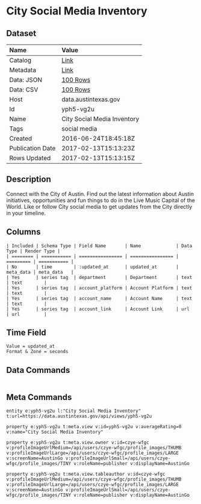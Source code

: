 # City Social Media Inventory

## Dataset

| Name | Value |
| :--- | :---- |
| Catalog | [Link](https://catalog.data.gov/dataset/city-social-media-inventory) |
| Metadata | [Link](https://data.austintexas.gov/api/views/yph5-vg2u) |
| Data: JSON | [100 Rows](https://data.austintexas.gov/api/views/yph5-vg2u/rows.json?max_rows=100) |
| Data: CSV | [100 Rows](https://data.austintexas.gov/api/views/yph5-vg2u/rows.csv?max_rows=100) |
| Host | data.austintexas.gov |
| Id | yph5-vg2u |
| Name | City Social Media Inventory |
| Tags | social media |
| Created | 2016-06-24T18:45:18Z |
| Publication Date | 2017-02-13T15:13:23Z |
| Rows Updated | 2017-02-13T15:13:15Z |

## Description

Connect with the City of Austin. Find out the latest information about Austin initiatives, opportunities and fun things to do in the Live Music Capital of the World. Like or follow City social media to get updates from the City directly in your timeline.

## Columns

```ls
| Included | Schema Type | Field Name       | Name             | Data Type | Render Type |
| ======== | =========== | ================ | ================ | ========= | =========== |
| No       | time        | :updated_at      | updated_at       | meta_data | meta_data   |
| Yes      | series tag  | department       | Department       | text      | text        |
| Yes      | series tag  | account_platform | Account Platform | text      | text        |
| Yes      | series tag  | account_name     | Account Name     | text      | text        |
| Yes      | series tag  | account_link     | Account Link     | url       | url         |
```

## Time Field

```ls
Value = updated_at
Format & Zone = seconds
```

## Data Commands

```ls
```

## Meta Commands

```ls
entity e:yph5-vg2u l:"City Social Media Inventory" t:url=https://data.austintexas.gov/api/views/yph5-vg2u

property e:yph5-vg2u t:meta.view v:id=yph5-vg2u v:averageRating=0 v:name="City Social Media Inventory"

property e:yph5-vg2u t:meta.view.owner v:id=czye-wfgc v:profileImageUrlMedium=/api/users/czye-wfgc/profile_images/THUMB v:profileImageUrlLarge=/api/users/czye-wfgc/profile_images/LARGE v:screenName=AustinGo v:profileImageUrlSmall=/api/users/czye-wfgc/profile_images/TINY v:roleName=publisher v:displayName=AustinGo

property e:yph5-vg2u t:meta.view.tableauthor v:id=czye-wfgc v:profileImageUrlMedium=/api/users/czye-wfgc/profile_images/THUMB v:profileImageUrlLarge=/api/users/czye-wfgc/profile_images/LARGE v:screenName=AustinGo v:profileImageUrlSmall=/api/users/czye-wfgc/profile_images/TINY v:roleName=publisher v:displayName=AustinGo
```